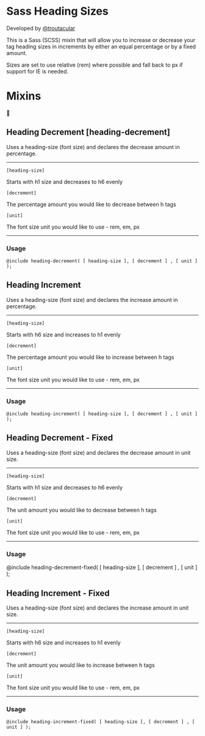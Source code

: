 Sass Heading Sizes
==================

Developed by [@troutacular]

This is a Sass (SCSS) mixin that will allow you to increase or decrease your <h> tag heading sizes in increments by either an equal percentage or by a fixed amount.

Sizes are set to use relative (rem) where possible and fall back to px if support for IE is needed.

# Mixins

## Heading Decrement [heading-decrement]

Uses a heading-size (font size) and declares the decrease amount in percentage.		

---

`[heading-size]` 

Starts with h1 size and decreases to h6 evenly


`[decrement]` 

The percentage amount you would like to decrease between h tags


`[unit]` 

The font size unit you would like to use - rem, em, px

---


### Usage

	@include heading-decrement( [ heading-size ], [ decrement ] , [ unit ] );

## Heading Increment

Uses a heading-size (font size) and declares the increase amount in percentage.

---

`[heading-size]` 
	
Starts with h6 size and increases to h1 evenly

`[decrement]` 
	
The percentage amount you would like to increase between h tags

`[unit]` 
	
The font size unit you would like to use - rem, em, px

---
	
### Usage

	@include heading-increment( [ heading-size ], [ decrement ] , [ unit ] );

## Heading Decrement - Fixed

Uses a heading-size (font size) and declares the decrease amount in unit size.		

---

`[heading-size]` 

Starts with h1 size and decreases to h6 evenly

`[decrement]` 
	
The unit amount you would like to decrease between h tags

`[unit]` 

The font size unit you would like to use - rem, em, px

---
	
### Usage

@include heading-decrement-fixed( [ heading-size ], [ decrement ] , [ unit ] );

## Heading Increment - Fixed

Uses a heading-size (font size) and declares the increase amount in unit size.

---

`[heading-size]` 
	
Starts with h6 size and increases to h1 evenly

`[decrement]` 
	
The unit amount you would like to increase between h tags

`[unit]` 
	
The font size unit you would like to use - rem, em, px

---

### Usage

	@include heading-increment-fixed( [ heading-size ], [ decrement ] , [ unit ] );


[@troutacular]: https://github.com/troutacular
